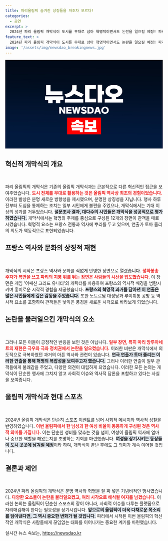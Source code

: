 ```yaml
---
title: 파리올림픽 숨겨진 상징들을 저조차 모르다!
categories:
  - 공연
excerpt: >
  2024년 파리 올림픽 개막식이 도시를 무대로 삼아 혁명적이면서도 논란을 일으킬 예정! 파리 시민들도 깜짝 놀란 대규모 축제는 감정의 소용돌이를 일으켰고, 역사를 향한 도발적인 메시지로 세계를 사로잡았다.
feature_text: >
  2024년 파리 올림픽 개막식이 도시를 무대로 삼아 혁명적이면서도 논란을 일으킬 예정! 파리 시민들도 깜짝 놀란 대규모 축제는 감정의 소용돌이를 일으켰고, 역사를 향한 도발적인 메시지로 세계를 사로잡았다.
image: '/assets/img/newsdao_breakingnews.jpg'
---
```


<p><img src="/assets/img/newsdao_breakingnews.jpg" alt="firstkoreanews 속보" /></p>

<h2 data-ke-size="size26">혁신적 개막식의 개요</h2>

<p data-ke-size="size16">&nbsp;</p>

<p>파리 올림픽의 개막식은 기존의 올림픽 개막식과는 근본적으로 다른 혁신적인 접근을 보여주었습니다. <b><span style="color: #ee2323;">도시 전체를 무대로 활용하는 것은 올림픽 역사상 최초의 경험이었습니다.</span></b> 이러한 발상은 분명 새로운 방향성을 제시했으며, 분명한 상징성을 지닙니다. 행사 하루 전부터 도심을 통제하는 조치는 일부 시민에게 불편을 주었으나, 개막식에서는 기대 이상의 성과를 거두었습니다. <b><span style="background-color: #21538527;">설문조사 결과, 대다수의 시민들은 개막식을 성공적으로 평가하였습니다.</span></b> 개막식에서는 혁명의 주제를 중심으로 구성된 12개의 장면이 관객을 매료시켰습니다. 혁명적 요소는 프랑스 전통과 역사에 뿌리를 두고 있으며, 연출가 토마 졸리의 의도가 역동적으로 표현되었습니다.</p>

<h2 data-ke-size="size26">프랑스 역사와 문화의 상징적 재현</h2>

<p data-ke-size="size16">&nbsp;</p>

<p>개막식의 시작은 프랑스 역사와 문화를 직없게 반영한 장면으로 열렸습니다. <b><span style="color: #ee2323;">성화봉송 주자가 복면을 쓰고 파리의 지붕 위를 뛰는 장면은 사람들의 시선을 압도했습니다.</span></b> 이 장면은 게임 '어쌔신 크리드 유니티'의 캐릭터를 차용하여 프랑스의 역사적 배경을 범람시키며 흥미로운 시각적 경험을 제공했습니다. <b><span style="background-color: #21538527;">프랑스의 혁명적 과거를 담아낸 이 연출은 많은 시민들에게 깊은 감동을 주었습니다.</span></b> 또한 노트르담 대성당과 루이뷔통 공방 등 역사적 요소를 포함하여 관객들은 낯익은 풍경을 새로운 시각으로 바라보게 되었습니다.</p>

<h2 data-ke-size="size26">논란을 불러일으킨 개막식의 요소</h2>

<p data-ke-size="size16">&nbsp;</p>

<p>그러나 모든 이들이 긍정적인 반응을 보인 것은 아닙니다. <b><span style="color: #ee2323;">일부 장면, 특히 마리 앙투아네트의 재현은 극우와 극좌 정치권에서 논란을 일으켰습니다.</span></b> 이러한 비판은 개막식에서 의도적으로 극복하였던 과거의 아픈 역사와 관련이 있습니다. <b><span style="background-color: #21538527;">연극 연출가 토마 졸리는 이러한 연출을 통해 혁명의 복잡성을 보여주고자 했습니다.</span></b> 그러나 이러한 연출이 일부 관객들에게 불쾌감을 주었고, 다양한 의견이 대립하게 되었습니다. 이러한 모든 논의는 개막식이 단순한 행사에 그치지 않고 사회적 이슈와 역사적 담론을 포함하고 있다는 사실을 보여줍니다.</p>

<h2 data-ke-size="size26">올림픽 개막식과 현대 스포츠</h2>

<p data-ke-size="size16">&nbsp;</p>

<p>2024년 올림픽 개막식은 단순히 스포츠 이벤트를 넘어 사회적 메시지와 역사적 성찰을 반영하였습니다. <b><span style="color: #ee2323;">이번 올림픽에서 한 남성과 한 여성 비율이 동등하게 구성된 것은 역사적 의미를 가집니다.</span></b> 이는 단순한 성비를 맞추는 것을 넘어, 여성이 올림픽 역사에 얼마나 중요한 역할을 해왔는지를 조명하는 기회를 마련했습니다. <b><span style="background-color: #21538527;">여성을 상기시키는 동상들이 도시 곳곳에 남겨질 예정</span></b>이라 하여, 개막식이 끝난 후에도 그 의미가 계속 이어질 것입니다.</p>

<h2 data-ke-size="size26">결론과 제언</h2>

<p data-ke-size="size16">&nbsp;</p>

<p>2024년 파리 올림픽의 개막식은 분명 역사와 혁명을 잘 짜 넣은 기념비적인 행사였습니다. <b><span style="color: #ee2323;">다양한 요소들이 논란을 불러일으켰고, 여러 시각으로 해석될 여지를 남겼습니다.</span></b> 이러한 논의는 올림픽이 단순한 스포츠의 장이 아니라, 사회적 이슈를 다루는 플랫폼으로 자리매김해야 한다는 필요성을 상기시킵니다. <b><span style="background-color: #21538527;">앞으로의 올림픽이 더욱 다채로운 목소리를 담아낸다면, 그 역시 중요한 변화가 될 것입니다.</span></b> 파리에서 시작된 이번 올림픽의 혁신적인 개막식은 사람들에게 끊임없는 대화를 이어나가는 중요한 계기를 마련했습니다.</p>
실시간 뉴스 속보는, <a href="https://newsdao.kr" rel="dofollow">https://newsdao.kr</a>


